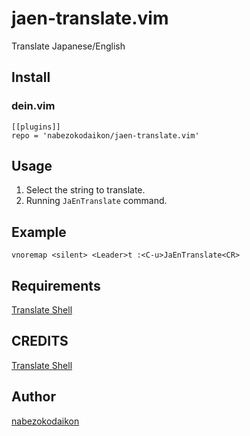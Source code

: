 # jaen-translate.vim
Translate Japanese/English

## Install
### dein.vim
```
[[plugins]]
repo = 'nabezokodaikon/jaen-translate.vim'
```

## Usage
1. Select the string to translate.
1. Running `JaEnTranslate` command.

## Example
```
vnoremap <silent> <Leader>t :<C-u>JaEnTranslate<CR>
```

## Requirements
[Translate Shell](https://github.com/soimort/translate-shell)

## CREDITS
[Translate Shell](https://github.com/soimort/translate-shell)

## Author
[nabezokodaikon](https://github.com/nabezokodaikon)
